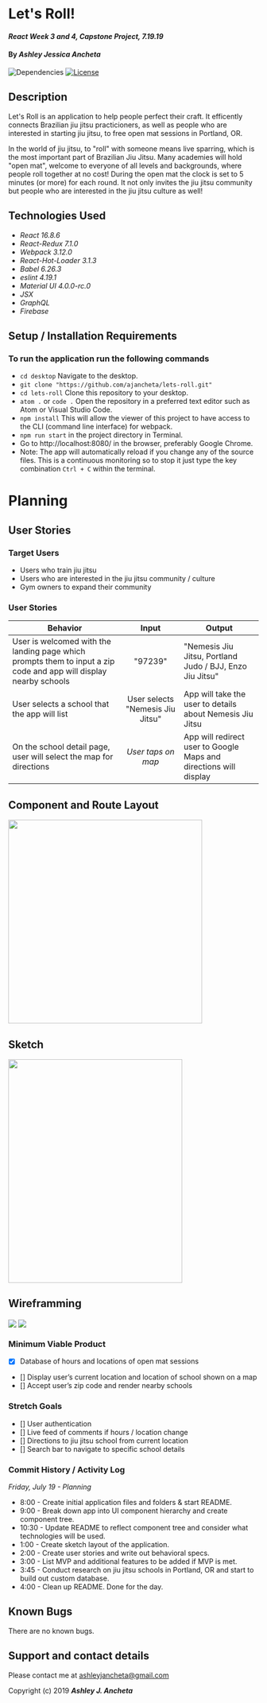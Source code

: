 # Let's Roll!

#### _React Week 3 and 4, Capstone Project, 7.19.19_

#### By _**Ashley Jessica Ancheta**_

![Dependencies](https://img.shields.io/badge/dependencies-up%20to%20date-brightgreen.svg)
[![License](https://img.shields.io/badge/license-MIT-blue.svg)](https://opensource.org/licenses/MIT)

## Description

Let's Roll is an application to help people perfect their craft. It efficently connects Brazilian jiu jitsu practicioners, as well as people who are interested in starting jiu jitsu, to free open mat sessions in Portland, OR. 

In the world of jiu jitsu, to "roll" with someone means live sparring, which is the most important part of Brazilian Jiu Jitsu. Many academies will hold "open mat", welcome to everyone of all levels and backgrounds, where people roll together at no cost! During the open mat the clock is set to 5 minutes (or more) for each round. It not only invites the jiu jitsu community but people who are interested in the jiu jitsu culture as well!


## Technologies Used

  * _React 16.8.6_
  * _React-Redux 7.1.0_
  * _Webpack 3.12.0_
  * _React-Hot-Loader 3.1.3_
  * _Babel 6.26.3_
  * _eslint 4.19.1_
  * _Material UI 4.0.0-rc.0_
  * _JSX_
  * _GraphQL_
  * _Firebase_

  ## Setup / Installation Requirements

  ### To run the application run the following commands
  * `cd desktop` Navigate to the desktop.
  * `git clone "https://github.com/ajancheta/lets-roll.git"`
  * `cd lets-roll` Clone this repository to your desktop. 
  * `atom .` or `code .` Open the repository in a preferred text editor such as Atom or Visual Studio Code.
  * `npm install` This will allow the viewer of this project to have access to the CLI (command line interface) for webpack.
  * `npm run start` in the project directory in Terminal. 
  * Go to http://localhost:8080/ in the browser, preferably Google Chrome.
  * Note: The app will automatically reload if you change any of the source files. This is a continuous monitoring so to stop it just type the key combination `Ctrl + C` within the terminal.

# Planning

## User Stories
### Target Users 
* Users who train jiu jitsu 
* Users who are interested in the jiu jitsu community / culture
* Gym owners to expand their community 

### User Stories
| Behavior | Input | Output |
| ------------- |:-------------:| ------------- |
| User is welcomed with the landing page which prompts them to input a zip code and app will display nearby schools | "97239" |  "Nemesis Jiu Jitsu, Portland Judo / BJJ, Enzo Jiu Jitsu"|
| User selects a school that the app will list | User selects "Nemesis Jiu Jitsu" | App will take the user to details about Nemesis Jiu Jitsu |
| On the school detail page, user will select the map for directions | *User taps on map* | App will redirect user to Google Maps and directions will display |

## Component and Route Layout
<p>
<img src="src/assets/img/component-tree.png" align="center" height="410" width="390">
</p>

## Sketch
<p>
<img src="src/assets/img/sketch.png" align="center" height="450" width="350">
</p>

## Wireframming
<p>
<img src="src/assets/img/wireframe1.png" align="center">
<img src="src/assets/img/wireframe2.png" align="center">
</p>

### Minimum Viable Product
- [x] Database of hours and locations of open mat sessions
- [] Display user’s current location and location of school shown on a map
- [] Accept user’s zip code and render nearby schools

### Stretch Goals
- [] User authentication
- [] Live feed of comments if hours / location change 
- [] Directions to jiu jitsu school from current location
- [] Search bar to navigate to specific school details

### Commit History / Activity Log
_Friday, July 19 - Planning_
* 8:00 - Create initial application files and folders & start README.
* 9:00 - Break down app into UI component hierarchy and create component tree.
* 10:30 - Update README to reflect component tree and consider what technologies will be used.
* 1:00 - Create sketch layout of the application.
* 2:00 - Create user stories and write out behavioral specs.
* 3:00 - List MVP and additional features to be added if MVP is met.
* 3:45 - Conduct research on jiu jitsu schools in Portland, OR and start to build out custom database. 
* 4:00 - Clean up README. Done for the day. 

## Known Bugs
There are no known bugs.

## Support and contact details
Please contact me at ashleyjancheta@gmail.com

Copyright (c) 2019 **_Ashley J. Ancheta_**